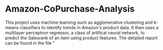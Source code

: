 # Amazon-CoPurchase-Analysis
This project uses machine learning such as agglomerative clustering and k-means classifiers to identify trends in Amazon's product data.  It then uses a multilayer perceptron regressor, a class of artifical neural network, to predict the Salesrank of an item using product features.  The detailed report can be found in the file "
